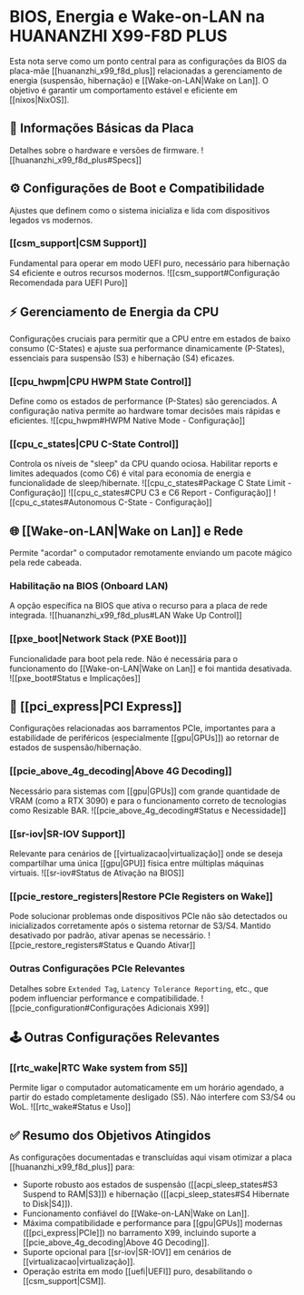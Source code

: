 # BIOS, Energia e Wake-on-LAN na HUANANZHI X99-F8D PLUS

Esta nota serve como um ponto central para as configurações da BIOS da placa-mãe [[huananzhi_x99_f8d_plus]] relacionadas a gerenciamento de energia (suspensão, hibernação) e [[Wake-on-LAN|Wake on Lan]]. O objetivo é garantir um comportamento estável e eficiente em [[nixos|NixOS]].

## 🧭 Informações Básicas da Placa

Detalhes sobre o hardware e versões de firmware.
![[huananzhi_x99_f8d_plus#Specs]]

## ⚙️ Configurações de Boot e Compatibilidade

Ajustes que definem como o sistema inicializa e lida com dispositivos legados vs modernos.

### [[csm_support|CSM Support]]
Fundamental para operar em modo UEFI puro, necessário para hibernação S4 eficiente e outros recursos modernos.
![[csm_support#Configuração Recomendada para UEFI Puro]]

## ⚡ Gerenciamento de Energia da CPU

Configurações cruciais para permitir que a CPU entre em estados de baixo consumo (C-States) e ajuste sua performance dinamicamente (P-States), essenciais para suspensão (S3) e hibernação (S4) eficazes.

### [[cpu_hwpm|CPU HWPM State Control]]
Define como os estados de performance (P-States) são gerenciados. A configuração nativa permite ao hardware tomar decisões mais rápidas e eficientes.
![[cpu_hwpm#HWPM Native Mode - Configuração]]

### [[cpu_c_states|CPU C-State Control]]
Controla os níveis de "sleep" da CPU quando ociosa. Habilitar reports e limites adequados (como C6) é vital para economia de energia e funcionalidade de sleep/hibernate.
![[cpu_c_states#Package C State Limit - Configuração]]
![[cpu_c_states#CPU C3 e C6 Report - Configuração]]
![[cpu_c_states#Autonomous C-State - Configuração]]

## 🌐 [[Wake-on-LAN|Wake on Lan]] e Rede

Permite "acordar" o computador remotamente enviando um pacote mágico pela rede cabeada.

### Habilitação na BIOS (Onboard LAN)
A opção específica na BIOS que ativa o recurso para a placa de rede integrada.
![[huananzhi_x99_f8d_plus#LAN Wake Up Control]]

### [[pxe_boot|Network Stack (PXE Boot)]]
Funcionalidade para boot pela rede. Não é necessária para o funcionamento do [[Wake-on-LAN|Wake on Lan]] e foi mantida desativada.
![[pxe_boot#Status e Implicações]]

## 🧬 [[pci_express|PCI Express]]

Configurações relacionadas aos barramentos PCIe, importantes para a estabilidade de periféricos (especialmente [[gpu|GPUs]]) ao retornar de estados de suspensão/hibernação.

### [[pcie_above_4g_decoding|Above 4G Decoding]]
Necessário para sistemas com [[gpu|GPUs]] com grande quantidade de VRAM (como a RTX 3090) e para o funcionamento correto de tecnologias como Resizable BAR.
![[pcie_above_4g_decoding#Status e Necessidade]]

### [[sr-iov|SR-IOV Support]]
Relevante para cenários de [[virtualizacao|virtualização]] onde se deseja compartilhar uma única [[gpu|GPU]] física entre múltiplas máquinas virtuais.
![[sr-iov#Status de Ativação na BIOS]]

### [[pcie_restore_registers|Restore PCIe Registers on Wake]]
Pode solucionar problemas onde dispositivos PCIe não são detectados ou inicializados corretamente após o sistema retornar de S3/S4. Mantido desativado por padrão, ativar apenas se necessário.
![[pcie_restore_registers#Status e Quando Ativar]]

### Outras Configurações PCIe Relevantes
Detalhes sobre `Extended Tag`, `Latency Tolerance Reporting`, etc., que podem influenciar performance e compatibilidade.
![[pcie_configuration#Configurações Adicionais X99]]

## 🕹️ Outras Configurações Relevantes

### [[rtc_wake|RTC Wake system from S5]]
Permite ligar o computador automaticamente em um horário agendado, a partir do estado completamente desligado (S5). Não interfere com S3/S4 ou WoL.
![[rtc_wake#Status e Uso]]

## ✅ Resumo dos Objetivos Atingidos

As configurações documentadas e transcluídas aqui visam otimizar a placa [[huananzhi_x99_f8d_plus]] para:
- Suporte robusto aos estados de suspensão ([[acpi_sleep_states#S3 Suspend to RAM|S3]]) e hibernação ([[acpi_sleep_states#S4 Hibernate to Disk|S4]]).
- Funcionamento confiável do [[Wake-on-LAN|Wake on Lan]].
- Máxima compatibilidade e performance para [[gpu|GPUs]] modernas ([[pci_express|PCIe]]) no barramento X99, incluindo suporte a [[pcie_above_4g_decoding|Above 4G Decoding]].
- Suporte opcional para [[sr-iov|SR-IOV]] em cenários de [[virtualizacao|virtualização]].
- Operação estrita em modo [[uefi|UEFI]] puro, desabilitando o [[csm_support|CSM]].